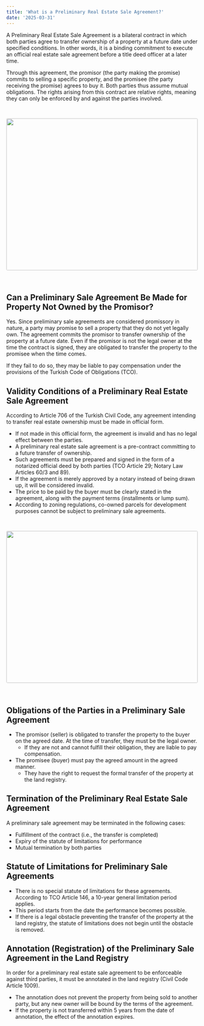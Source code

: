 ```yaml
---
title: 'What is a Preliminary Real Estate Sale Agreement?'
date: '2025-03-31'
---
```


A Preliminary Real Estate Sale Agreement is a bilateral contract in which both parties agree to transfer ownership of a property at a future date under specified conditions. In other words, it is a binding commitment to execute an official real estate sale agreement before a title deed officer at a later time.

Through this agreement, the promisor (the party making the promise) commits to selling a specific property, and the promisee (the party receiving the promise) agrees to buy it. Both parties thus assume mutual obligations. The rights arising from this contract are relative rights, meaning they can only be enforced by and against the parties involved.

<img src="https://karayaka.ru/images/article2.jpg" width=100% height="400" style="object-fit: cover; border-radius: 3px; margin: 30px auto;" />

## Can a Preliminary Sale Agreement Be Made for Property Not Owned by the Promisor?

Yes. Since preliminary sale agreements are considered promissory in nature, a party may promise to sell a property that they do not yet legally own. The agreement commits the promisor to transfer ownership of the property at a future date. Even if the promisor is not the legal owner at the time the contract is signed, they are obligated to transfer the property to the promisee when the time comes.

If they fail to do so, they may be liable to pay compensation under the provisions of the Turkish Code of Obligations (TCO).

## Validity Conditions of a Preliminary Real Estate Sale Agreement

According to Article 706 of the Turkish Civil Code, any agreement intending to transfer real estate ownership must be made in official form.

- If not made in this official form, the agreement is invalid and has no legal effect between the parties.
- A preliminary real estate sale agreement is a pre-contract committing to a future transfer of ownership.
- Such agreements must be prepared and signed in the form of a notarized official deed by both parties (TCO Article 29; Notary Law Articles 60/3 and 89).
- If the agreement is merely approved by a notary instead of being drawn up, it will be considered invalid.
- The price to be paid by the buyer must be clearly stated in the agreement, along with the payment terms (installments or lump sum).
- According to zoning regulations, co-owned parcels for development purposes cannot be subject to preliminary sale agreements.

<img src="https://karayaka.ru/images/article1.2.jpg" width=100% height="400" style="object-fit: cover; border-radius: 3px; margin: 30px auto;" />

## Obligations of the Parties in a Preliminary Sale Agreement

- The promisor (seller) is obligated to transfer the property to the buyer on the agreed date. At the time of transfer, they must be the legal owner.
  - If they are not and cannot fulfill their obligation, they are liable to pay compensation.
- The promisee (buyer) must pay the agreed amount in the agreed manner.
  - They have the right to request the formal transfer of the property at the land registry.

## Termination of the Preliminary Real Estate Sale Agreement

A preliminary sale agreement may be terminated in the following cases:

- Fulfillment of the contract (i.e., the transfer is completed)
- Expiry of the statute of limitations for performance
- Mutual termination by both parties

## Statute of Limitations for Preliminary Sale Agreements

- There is no special statute of limitations for these agreements. According to TCO Article 146, a 10-year general limitation period applies.
- This period starts from the date the performance becomes possible.
- If there is a legal obstacle preventing the transfer of the property at the land registry, the statute of limitations does not begin until the obstacle is removed.

## Annotation (Registration) of the Preliminary Sale Agreement in the Land Registry

In order for a preliminary real estate sale agreement to be enforceable against third parties, it must be annotated in the land registry (Civil Code Article 1009).

- The annotation does not prevent the property from being sold to another party, but any new owner will be bound by the terms of the agreement.
- If the property is not transferred within 5 years from the date of annotation, the effect of the annotation expires.
